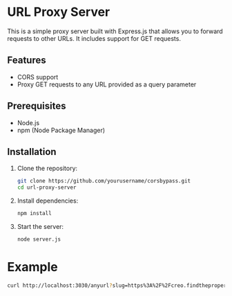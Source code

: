 # URL Proxy Server

This is a simple proxy server built with Express.js that allows you to forward requests to other URLs. It includes support for  GET requests.

## Features

- CORS support
- Proxy GET requests to any URL provided as a query parameter

## Prerequisites

- Node.js
- npm (Node Package Manager)

## Installation

1. Clone the repository:

   ```bash
   git clone https://github.com/yourusername/corsbypass.git
   cd url-proxy-server

2. Install dependencies:
   ```bash
   npm install

4. Start the server:
   ```bash
   node server.js

# Example
   ```bash
   curl http://localhost:3030/anyurl?slug=https%3A%2F%2Fcreo.findtheproperty.ae%2Fassets%2Ffonts%2Fhelvetica-neue-ltstd-bold%2Fstylesheet.css
